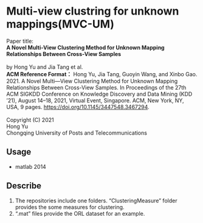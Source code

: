 
# Multi-view clustring for unknown mappings(MVC-UM)


Paper title:
<br>
**A Novel Multi-View Clustering Method for Unknown Mapping Relationships Between Cross-View Samples**
<br>
<br>
by Hong Yu and Jia Tang et al.
<br>
**ACM Reference Format：**
Hong Yu, Jia Tang, Guoyin Wang, and Xinbo Gao. 2021. A Novel Multi—View Clustering Method for Unknown Mapping Relationships Between Cross-View Samples. In Proceedings of the 27th ACM SIGKDD Conference on Knowledge Discovery and Data Mining (KDD ’21), August 14–18, 2021, Virtual Event, Singapore. ACM, New York, NY, USA, 9 pages. https://doi.org/10.1145/3447548.3467294.
<br>
<br>
Copyright (C) 2021
<br>
Hong Yu
<br>
Chongqing University of Posts and Telecommunications

## Usage

- matlab 2014

## Describe
1. The repositories include one folders. “ClusteringMeasure” folder provides the some measures for clustering.
2. “.mat” files provide the ORL dataset for an example.
